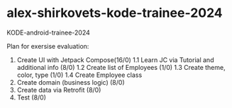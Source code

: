 # alex-shirkovets-kode-trainee-2024
KODE-android-trainee-2024

Plan for exersise evaluation:

1. Create UI with Jetpack Compose(16/0)
   1.1 Learn JC via Tutorial and additional info (8/0)
   1.2 Create list of Employees (1/0)
   1.3 Create theme, color, type (1/0)
   1.4 Create Employee class
3. Create domain (business logic) (8/0)
4. Create data via Retrofit (8/0)
5. Test (8/0)
